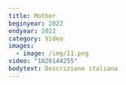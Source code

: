 ```yaml
---
title: Mother
beginyear: 2022
endyear: 2022
category: Video
images:
  - image: /img/11.png
video: "1026144255"
bodytext: Descrizione italiana
---
```

